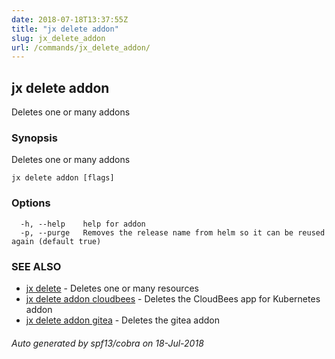 ```yaml
---
date: 2018-07-18T13:37:55Z
title: "jx delete addon"
slug: jx_delete_addon
url: /commands/jx_delete_addon/
---
```

## jx delete addon

Deletes one or many addons

### Synopsis

Deletes one or many addons

```
jx delete addon [flags]
```

### Options

```
  -h, --help    help for addon
  -p, --purge   Removes the release name from helm so it can be reused again (default true)
```

### SEE ALSO

* [jx delete](/commands/jx_delete/)	 - Deletes one or many resources
* [jx delete addon cloudbees](/commands/jx_delete_addon_cloudbees/)	 - Deletes the CloudBees app for Kubernetes addon
* [jx delete addon gitea](/commands/jx_delete_addon_gitea/)	 - Deletes the gitea addon

###### Auto generated by spf13/cobra on 18-Jul-2018
